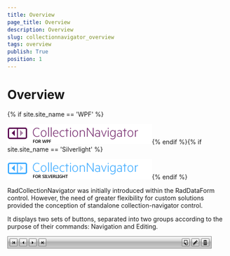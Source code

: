 ```yaml
---
title: Overview
page_title: Overview
description: Overview
slug: collectionnavigator_overview
tags: overview
publish: True
position: 1
---
```


# Overview



{% if site.site_name == 'WPF' %}

![collectionsnavigator wpf 46 text](images/collectionsnavigator_wpf_46_text.png){% endif %}{% if site.site_name == 'Silverlight' %}

![collectionsnavigator sl 46 text](images/collectionsnavigator_sl_46_text.png){% endif %}

RadCollectionNavigator was initially introduced within the RadDataForm control. However, the need of greater flexibility for custom solutions provided the conception of standalone collection-navigator control.
      

It displays two sets of buttons, separated into two groups according to the purpose of their commands: Navigation and Editing. 
     



![collectionnavigator 01](images/collectionnavigator_01.png)
